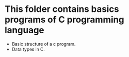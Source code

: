 # This folder contains basics programs of C programming language
* Basic structure of a c program.
* Data types in C.